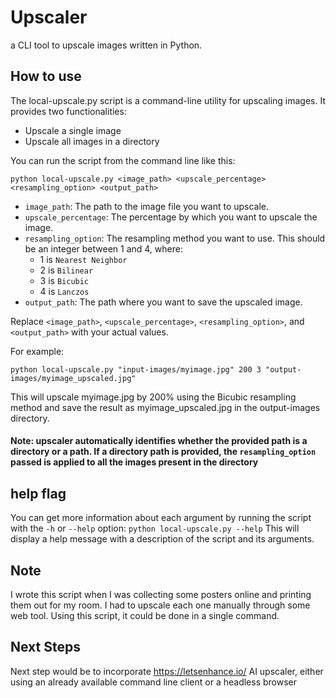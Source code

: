 # Upscaler
a CLI tool to upscale images written in Python.


## How to use
The local-upscale.py script is a command-line utility for upscaling images. It provides two functionalities:
+ Upscale a single image
+ Upscale all images in a directory

You can run the script from the command line like this:

  `python local-upscale.py <image_path> <upscale_percentage> <resampling_option> <output_path>`
  
+ `image_path`: The path to the image file you want to upscale.
+ `upscale_percentage`: The percentage by which you want to upscale the image.
+ `resampling_option`: The resampling method you want to use. This should be an integer between 1 and 4, where:
  + 1 is `Nearest Neighbor`
  + 2 is `Bilinear`
  + 3 is `Bicubic`
  + 4 is `Lanczos`
+ `output_path`: The path where you want to save the upscaled image.

Replace `<image_path>`, `<upscale_percentage>`, `<resampling_option>`, and `<output_path>` with your actual values.

For example:

`python local-upscale.py "input-images/myimage.jpg" 200 3 "output-images/myimage_upscaled.jpg"`

This will upscale myimage.jpg by 200% using the Bicubic resampling method and save the result as myimage_upscaled.jpg in the output-images directory.

#### Note: upscaler automatically identifies whether the provided path is a directory or a path. If a directory path is provided, the `resampling_option` passed is applied to all the images present in the directory  

## help flag
You can get more information about each argument by running the script with the `-h` or `--help` option:
`python local-upscale.py --help`
This will display a help message with a description of the script and its arguments.


## Note
I wrote this script when I was collecting some posters online and printing them out for my room. I had to upscale each one manually through some web tool. Using this script, it could be done in a single command.

## Next Steps
Next step would be to incorporate https://letsenhance.io/ AI upscaler, either using an already available command line client or a headless browser
